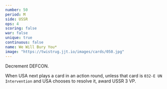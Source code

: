```yaml
---
number: 50
period: M
side: USSR
ops: 4
scoring: false
war: false
unique: true
continuous: false
name: We Will Bury You*
image: "https://twistrug.jjt.io/images/cards/050.jpg"
---
```

Decrement DEFCON.

When USA next plays a card in an action round, unless that card is `032-E UN Intervention` and USA chooses to resolve it, award USSR 3 VP.
